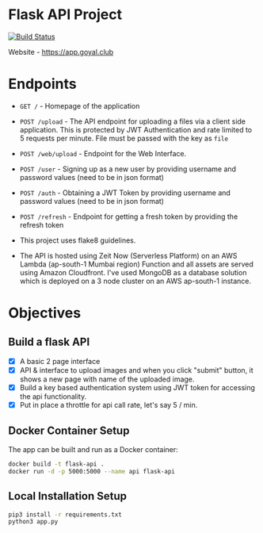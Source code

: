 # Flask API Project   
[![Build Status](https://travis-ci.com/ayush6624/adv-flask-api.svg?branch=master)](https://travis-ci.com/ayush6624/adv-flask-api)   

Website - https://app.goyal.club

# Endpoints
- `GET /` - Homepage of the application
- `POST /upload` - The API endpoint for uploading a files via a client side application. This is protected by JWT Authentication and rate limited to 5 requests per minute. File must be passed with the key as `file`
- `POST /web/upload` - Endpoint for the Web Interface.
- `POST /user` - Signing up as a new user by providing username and password values (need to be in json format)
- `POST /auth` - Obtaining a JWT Token by providing username and password values (need to be in json format)
- `POST /refresh` - Endpoint for getting a fresh token by providing the refresh token

- This project uses flake8 guidelines.
- The API is hosted using Zeit Now (Serverless Platform) on an AWS Lambda (ap-south-1 Mumbai region) Function and all assets are served using Amazon Cloudfront. I've used MongoDB as a database solution which is deployed on a 3 node cluster on an AWS ap-south-1 instance.

# Objectives   

## Build a flask API 
- [x] A basic 2 page interface
- [x] API & interface to upload images and when you click "submit" button, it shows a new page with name of the uploaded image.
- [x] Build a key based authentication system using JWT token for accessing the api functionality.
- [x] Put in place a throttle for api call rate, let's say 5 / min.

## Docker Container Setup
The app can be built and run as a Docker container:
```bash
docker build -t flask-api .
docker run -d -p 5000:5000 --name api flask-api
```

## Local Installation Setup
```bash
pip3 install -r requirements.txt
python3 app.py
```
